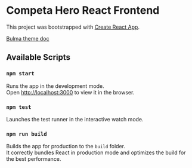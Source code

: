 # Competa Hero React Frontend

This project was bootstrapped with [Create React App](https://github.com/facebook/create-react-app).

[Bulma theme doc](https://jenil.github.io/bulmaswatch/slate/)

## Available Scripts

### `npm start`

Runs the app in the development mode.<br />
Open [http://localhost:3000](http://localhost:3000) to view it in the browser.

### `npm test`

Launches the test runner in the interactive watch mode.<br />

### `npm run build`

Builds the app for production to the `build` folder.<br />
It correctly bundles React in production mode and optimizes the build for the best performance.